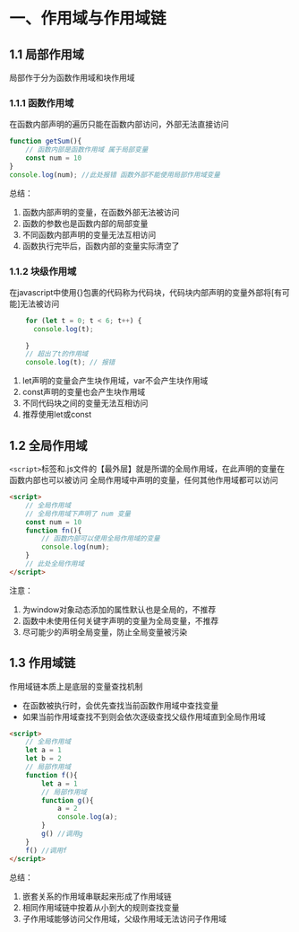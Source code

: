 # 一、作用域与作用域链

## 1.1 局部作用域
局部作于分为函数作用域和块作用域

### 1.1.1 函数作用域
在函数内部声明的遍历只能在函数内部访问，外部无法直接访问

```js
function getSum(){
    // 函数内部是函数作用域 属于局部变量
    const num = 10
}
console.log(num); //此处报错 函数外部不能使用局部作用域变量
```

总结：

1. 函数内部声明的变量，在函数外部无法被访问
2. 函数的参数也是函数内部的局部变量
3. 不同函数内部声明的变量无法互相访问
4. 函数执行完毕后，函数内部的变量实际清空了

### 1.1.2 块级作用域

在javascript中使用{}包裹的代码称为代码块，代码块内部声明的变量外部将[有可能]无法被访问

```js
    for (let t = 0; t < 6; t++) {
      console.log(t);
      
    }
    // 超出了t的作用域
    console.log(t); // 报错  
```

1. let声明的变量会产生块作用域，var不会产生块作用域
2. const声明的变量也会产生块作用域
3. 不同代码块之间的变量无法互相访问
4. 推荐使用let或const

## 1.2 全局作用域
`<script>`标签和.js文件的【最外层】就是所谓的全局作用域，在此声明的变量在函数内部也可以被访问
全局作用域中声明的变量，任何其他作用域都可以访问

```html
<script>
    // 全局作用域
    // 全局作用域下声明了 num 变量
    const num = 10
    function fn(){
        // 函数内部可以使用全局作用域的变量
        console.log(num);
    }
    // 此处全局作用域
</script>
```

注意：

1. 为window对象动态添加的属性默认也是全局的，不推荐
2. 函数中未使用任何关键字声明的变量为全局变量，不推荐
3. 尽可能少的声明全局变量，防止全局变量被污染

## 1.3 作用域链

作用域链本质上是底层的变量查找机制

- 在函数被执行时，会优先查找当前函数作用域中查找变量
- 如果当前作用域查找不到则会依次逐级查找父级作用域直到全局作用域

```HTML
<script>
    // 全局作用域
    let a = 1
    let b = 2
    // 局部作用域
    function f(){
        let a = 1
        // 局部作用域
        function g(){
            a = 2
            console.log(a);
        }
        g() //调用g
    }
    f() //调用f
</script>
```

总结：

1. 嵌套关系的作用域串联起来形成了作用域链
2. 相同作用域链中按着从小到大的规则查找变量
3. 子作用域能够访问父作用域，父级作用域无法访问子作用域
